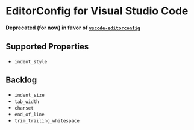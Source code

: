 # EditorConfig for Visual Studio Code

**__Deprecated (for now) in favor of [`vscode-editorconfig`](https://github.com/Microsoft/vscode-editorconfig)__**

## Supported Properties

- `indent_style`

## Backlog

- `indent_size`
- `tab_width`
- `charset`
- `end_of_line`
- `trim_trailing_whitespace`
